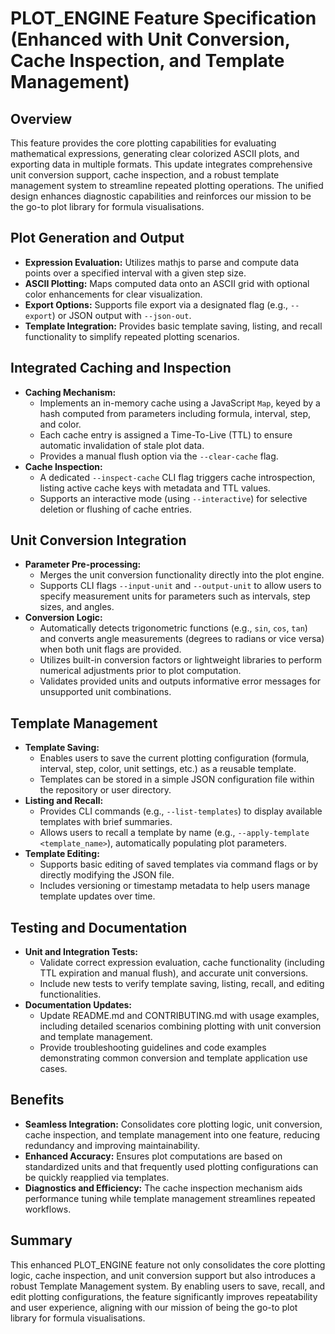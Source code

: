 # PLOT_ENGINE Feature Specification (Enhanced with Unit Conversion, Cache Inspection, and Template Management)

## Overview
This feature provides the core plotting capabilities for evaluating mathematical expressions, generating clear colorized ASCII plots, and exporting data in multiple formats. This update integrates comprehensive unit conversion support, cache inspection, and a robust template management system to streamline repeated plotting operations. The unified design enhances diagnostic capabilities and reinforces our mission to be the go-to plot library for formula visualisations.

## Plot Generation and Output
- **Expression Evaluation:** Utilizes mathjs to parse and compute data points over a specified interval with a given step size.
- **ASCII Plotting:** Maps computed data onto an ASCII grid with optional color enhancements for clear visualization.
- **Export Options:** Supports file export via a designated flag (e.g., `--export`) or JSON output with `--json-out`.
- **Template Integration:** Provides basic template saving, listing, and recall functionality to simplify repeated plotting scenarios.

## Integrated Caching and Inspection
- **Caching Mechanism:**
  - Implements an in-memory cache using a JavaScript `Map`, keyed by a hash computed from parameters including formula, interval, step, and color.
  - Each cache entry is assigned a Time-To-Live (TTL) to ensure automatic invalidation of stale plot data.
  - Provides a manual flush option via the `--clear-cache` flag.
- **Cache Inspection:**
  - A dedicated `--inspect-cache` CLI flag triggers cache introspection, listing active cache keys with metadata and TTL values.
  - Supports an interactive mode (using `--interactive`) for selective deletion or flushing of cache entries.

## Unit Conversion Integration
- **Parameter Pre-processing:**
  - Merges the unit conversion functionality directly into the plot engine.
  - Supports CLI flags `--input-unit` and `--output-unit` to allow users to specify measurement units for parameters such as intervals, step sizes, and angles.
- **Conversion Logic:**
  - Automatically detects trigonometric functions (e.g., `sin`, `cos`, `tan`) and converts angle measurements (degrees to radians or vice versa) when both unit flags are provided.
  - Utilizes built-in conversion factors or lightweight libraries to perform numerical adjustments prior to plot computation.
  - Validates provided units and outputs informative error messages for unsupported unit combinations.

## Template Management
- **Template Saving:**
  - Enables users to save the current plotting configuration (formula, interval, step, color, unit settings, etc.) as a reusable template.
  - Templates can be stored in a simple JSON configuration file within the repository or user directory.
- **Listing and Recall:**
  - Provides CLI commands (e.g., `--list-templates`) to display available templates with brief summaries.
  - Allows users to recall a template by name (e.g., `--apply-template <template_name>`), automatically populating plot parameters.
- **Template Editing:**
  - Supports basic editing of saved templates via command flags or by directly modifying the JSON file.
  - Includes versioning or timestamp metadata to help users manage template updates over time.

## Testing and Documentation
- **Unit and Integration Tests:**
  - Validate correct expression evaluation, cache functionality (including TTL expiration and manual flush), and accurate unit conversions.
  - Include new tests to verify template saving, listing, recall, and editing functionalities.
- **Documentation Updates:**
  - Update README.md and CONTRIBUTING.md with usage examples, including detailed scenarios combining plotting with unit conversion and template management.
  - Provide troubleshooting guidelines and code examples demonstrating common conversion and template application use cases.

## Benefits
- **Seamless Integration:** Consolidates core plotting logic, unit conversion, cache inspection, and template management into one feature, reducing redundancy and improving maintainability.
- **Enhanced Accuracy:** Ensures plot computations are based on standardized units and that frequently used plotting configurations can be quickly reapplied via templates.
- **Diagnostics and Efficiency:** The cache inspection mechanism aids performance tuning while template management streamlines repeated workflows.

## Summary
This enhanced PLOT_ENGINE feature not only consolidates the core plotting logic, cache inspection, and unit conversion support but also introduces a robust Template Management system. By enabling users to save, recall, and edit plotting configurations, the feature significantly improves repeatability and user experience, aligning with our mission of being the go-to plot library for formula visualisations.
